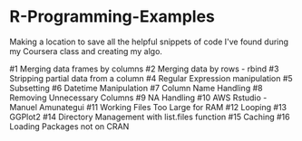 # R-Programming-Examples
Making a location to save all the helpful snippets of code I've found during my Coursera class and creating my algo.

#1 Merging data frames by columns
#2 Merging data by rows - rbind
#3 Stripping partial data from a column
#4 Regular Expression manipulation
#5 Subsetting
#6 Datetime Manipulation
#7 Column Name Handling
#8 Removing Unnecessary Columns
#9 NA Handling
#10 AWS Rstudio - Manuel Amunategui
#11 Working Files Too Large for RAM
#12 Looping
#13 GGPlot2
#14 Directory Management with list.files function
#15 Caching
#16 Loading Packages not on CRAN
